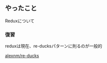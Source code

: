 ## やったこと
Reduxについて  

### 復習
reduxは現在、re-ducksパターンに則るのが一般的   

[alexnm/re-ducks](https://github.com/alexnm/re-ducks)  











